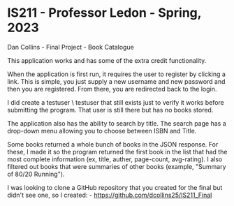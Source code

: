 # IS211 - Professor Ledon - Spring, 2023

Dan Collins - Final Project - Book Catalogue

This application works and has some of the extra credit functionality. 

When the application is first run, it requires the user to register by clicking a link. This is simple, you just supply a new username and new password and then you are registered. From there, you are redirected back to the login.

I did create a testuser \ testuser that still exists just to verify it works before submitting the program. That user is still there but has no books stored.

The application also has the ability to search by title. The search page has a drop-down menu allowing you to choose between ISBN and Title.

Some books returned a whole bunch of books in the JSON response. For these, I made it so the program returned the first book in the list that had the most complete information (ex, title, auther, page-count, avg-rating). I also filtered out books that were summaries of other books (example, "Summary of 80/20 Running").

I was looking to clone a GitHub repository that you created for the final but didn't see one, so I created:
	- https://github.com/dcollins25/IS211_Final